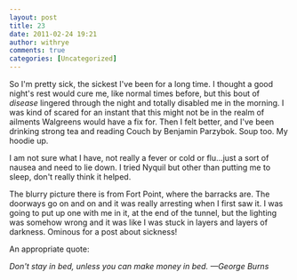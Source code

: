 ```yaml
---
layout: post
title: 23
date: 2011-02-24 19:21
author: withrye
comments: true
categories: [Uncategorized]
---
```

<span id="dropcap">S</span>o I'm pretty sick, the sickest I've been for a long time. I thought a good night's rest would cure me, like normal times before, but this bout of <i>disease</i> lingered through the night and totally disabled me in the morning. I was kind of scared for an instant that this might not be in the realm of ailments Walgreens would have a fix for. Then I felt better, and I've been drinking strong tea and reading Couch by Benjamin Parzybok. Soup too. My hoodie up.

I am not sure what I have, not really a fever or cold or flu...just a sort of nausea and need to lie down. I tried Nyquil but other than putting me to sleep, don't really think it helped.

The blurry picture there is from Fort Point, where the barracks are. The doorways go on and on and it was really arresting when I first saw it. I was going to put up one with me in it, at the end of the tunnel, but the lighting was somehow wrong and it was like I was stuck in layers and layers of darkness. Ominous for a post about sickness!

An appropriate quote:

<i>Don't stay in bed, unless you can make money in bed.
&mdash;George Burns</i>
